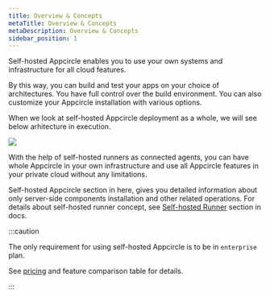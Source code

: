 ```yaml
---
title: Overview & Concepts
metaTitle: Overview & Concepts
metaDescription: Overview & Concepts
sidebar_position: 1
---
```



Self-hosted Appcircle enables you to use your own systems and infrastructure for all cloud features.

By this way, you can build and test your apps on your choice of architectures. You have full control over the build environment. You can also customize your Appcircle installation with various options.

When we look at self-hosted Appcircle deployment as a whole, we will see below arhitecture in execution.

![](https://cdn.appcircle.io/docs/assets/self-hosted_appcircle_v3.png)

With the help of self-hosted runners as connected agents, you can have whole Appcircle in your own infrastructure and use all Appcircle features in your private cloud without any limitations.

Self-hosted Appcircle section in here, gives you detailed information about only server-side components installation and other related operations. For details about self-hosted runner concept, see [Self-hosted Runner](../self-hosted-runner/overview.md) section in docs.

:::caution

The only requirement for using self-hosted Appcircle is to be in `enterprise` plan.

See [pricing](https://appcircle.io/pricing) and feature comparison table for details.

:::
